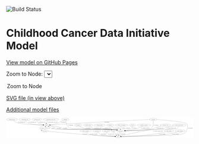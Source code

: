 <link rel='stylesheet' href="assets/style.css">
<link rel='stylesheet' href="https://unpkg.com/leaflet@1.5.1/dist/leaflet.css" integrity="sha512-xwE/Az9zrjBIphAcBb3F6JVqxf46+CDLwfLMHloNu6KEQCAWi6HcDUbeOfBIptF7tcCzusKFjFw2yuvEpDL9wQ==" crossorigin="">
<script type="text/javascript" src="https://code.jquery.com/jquery-3.2.1.min.js"></script>
<script type="text/javascript"  src="https://unpkg.com/leaflet@1.5.1/dist/leaflet.js"></script>
<script type="text/javascript" src="assets/actions.js"></script>

![Build Status](https://github.com/CBIIT/ccdi-model/actions/workflows/model-test-and-deploy.yml/badge.svg)

# Childhood Cancer Data Initiative Model

[View model on GitHub Pages](https://cbiit.github.io/ccdi-model/)



Zoom to Node: <select id="node_select">
  <option value="">Zoom to Node</option>
</select>
<div id="model"></div>

<p>
<a href="./model-desc/ccdi-model.svg">SVG file (in view above)</a>
<p>
<a href="./model-desc">Additional model files</a>
<div id='graph' style='display:off;'>
<svg width="2816pt" height="305pt"
 viewBox="0.00 0.00 2816.19 305.00" xmlns="http://www.w3.org/2000/svg" xmlns:xlink="http://www.w3.org/1999/xlink">
<g id="graph0" class="graph" transform="scale(1 1) rotate(0) translate(4 301)">
<title>Perl</title>
<polygon fill="#ffffff" stroke="transparent" points="-4,4 -4,-301 2812.1926,-301 2812.1926,4 -4,4"/>
<!-- sample -->
<g id="node1" class="node">
<title>sample</title>
<ellipse fill="none" stroke="#000000" cx="603.1926" cy="-192" rx="44.393" ry="18"/>
<text text-anchor="middle" x="603.1926" y="-188.3" font-family="Times,serif" font-size="14.00" fill="#000000">sample</text>
</g>
<!-- participant -->
<g id="node7" class="node">
<title>participant</title>
<ellipse fill="none" stroke="#000000" cx="1715.1926" cy="-105" rx="62.2891" ry="18"/>
<text text-anchor="middle" x="1715.1926" y="-101.3" font-family="Times,serif" font-size="14.00" fill="#000000">participant</text>
</g>
<!-- sample&#45;&gt;participant -->
<g id="edge11" class="edge">
<title>sample&#45;&gt;participant</title>
<path fill="none" stroke="#000000" d="M646.1466,-187.254C701.6417,-180.7516 794.9515,-168.4542 827.1926,-156 838.5768,-151.6025 838.5347,-144.6098 850.1926,-141 934.4888,-114.8979 1556.7563,-134.9187 1644.1926,-123 1649.705,-122.2486 1655.407,-121.2283 1661.0727,-120.053"/>
<polygon fill="#000000" stroke="#000000" points="1662.1865,-123.3905 1671.183,-117.7945 1660.6604,-116.5588 1662.1865,-123.3905"/>
<text text-anchor="middle" x="886.6926" y="-144.8" font-family="Times,serif" font-size="14.00" fill="#000000">of_sample</text>
</g>
<!-- cell_line -->
<g id="node15" class="node">
<title>cell_line</title>
<ellipse fill="none" stroke="#000000" cx="578.1926" cy="-105" rx="49.2915" ry="18"/>
<text text-anchor="middle" x="578.1926" y="-101.3" font-family="Times,serif" font-size="14.00" fill="#000000">cell_line</text>
</g>
<!-- sample&#45;&gt;cell_line -->
<g id="edge10" class="edge">
<title>sample&#45;&gt;cell_line</title>
<path fill="none" stroke="#000000" d="M564.0943,-183.4456C537.9802,-176.8488 507.0336,-167.0116 499.1926,-156 495.3257,-150.5694 495.5861,-146.6069 499.1926,-141 505.6902,-130.8986 515.7974,-123.5978 526.6373,-118.3327"/>
<polygon fill="#000000" stroke="#000000" points="528.0469,-121.5365 535.8521,-114.372 525.2827,-115.1054 528.0469,-121.5365"/>
<text text-anchor="middle" x="535.6926" y="-144.8" font-family="Times,serif" font-size="14.00" fill="#000000">of_sample</text>
</g>
<!-- pdx -->
<g id="node23" class="node">
<title>pdx</title>
<ellipse fill="none" stroke="#000000" cx="1607.1926" cy="-105" rx="27.8951" ry="18"/>
<text text-anchor="middle" x="1607.1926" y="-101.3" font-family="Times,serif" font-size="14.00" fill="#000000">pdx</text>
</g>
<!-- sample&#45;&gt;pdx -->
<g id="edge12" class="edge">
<title>sample&#45;&gt;pdx</title>
<path fill="none" stroke="#000000" d="M642.9284,-184.1067C668.7706,-178.1859 702.8144,-168.8789 731.1926,-156 742.3057,-150.9565 742.5336,-144.6063 754.1926,-141 840.8314,-114.2015 1482.0478,-144.3293 1570.1926,-123 1572.3927,-122.4676 1574.615,-121.7913 1576.8204,-121.0147"/>
<polygon fill="#000000" stroke="#000000" points="1578.3598,-124.1655 1586.2587,-117.1046 1575.6806,-117.6985 1578.3598,-124.1655"/>
<text text-anchor="middle" x="790.6926" y="-144.8" font-family="Times,serif" font-size="14.00" fill="#000000">of_sample</text>
</g>
<!-- treatment -->
<g id="node2" class="node">
<title>treatment</title>
<ellipse fill="none" stroke="#000000" cx="1078.1926" cy="-192" rx="57.6901" ry="18"/>
<text text-anchor="middle" x="1078.1926" y="-188.3" font-family="Times,serif" font-size="14.00" fill="#000000">treatment</text>
</g>
<!-- treatment&#45;&gt;participant -->
<g id="edge13" class="edge">
<title>treatment&#45;&gt;participant</title>
<path fill="none" stroke="#000000" d="M1103.7946,-175.828C1124.3765,-163.7701 1154.4925,-148.1937 1183.1926,-141 1282.6388,-116.0739 1542.7262,-137.6776 1644.1926,-123 1649.6201,-122.2149 1655.2337,-121.1835 1660.8169,-120.0111"/>
<polygon fill="#000000" stroke="#000000" points="1661.7972,-123.3782 1670.7868,-117.7712 1660.2627,-116.5484 1661.7972,-123.3782"/>
<text text-anchor="middle" x="1230.1926" y="-144.8" font-family="Times,serif" font-size="14.00" fill="#000000">of_treatment</text>
</g>
<!-- survival -->
<g id="node3" class="node">
<title>survival</title>
<ellipse fill="none" stroke="#000000" cx="1897.1926" cy="-192" rx="48.1917" ry="18"/>
<text text-anchor="middle" x="1897.1926" y="-188.3" font-family="Times,serif" font-size="14.00" fill="#000000">survival</text>
</g>
<!-- survival&#45;&gt;participant -->
<g id="edge28" class="edge">
<title>survival&#45;&gt;participant</title>
<path fill="none" stroke="#000000" d="M1893.7418,-173.9121C1890.6997,-162.8358 1885.1382,-149.2491 1875.1926,-141 1860.92,-129.162 1819.7503,-120.0507 1782.749,-113.956"/>
<polygon fill="#000000" stroke="#000000" points="1782.8749,-110.4321 1772.4491,-112.3172 1781.7749,-117.3451 1782.8749,-110.4321"/>
<text text-anchor="middle" x="1925.6926" y="-144.8" font-family="Times,serif" font-size="14.00" fill="#000000">of_survival</text>
</g>
<!-- treatment_response -->
<g id="node4" class="node">
<title>treatment_response</title>
<ellipse fill="none" stroke="#000000" cx="2068.1926" cy="-192" rx="104.7816" ry="18"/>
<text text-anchor="middle" x="2068.1926" y="-188.3" font-family="Times,serif" font-size="14.00" fill="#000000">treatment_response</text>
</g>
<!-- treatment_response&#45;&gt;participant -->
<g id="edge27" class="edge">
<title>treatment_response&#45;&gt;participant</title>
<path fill="none" stroke="#000000" d="M2040.2658,-174.3943C2021.0101,-163.077 1994.4319,-149.036 1969.1926,-141 1909.4137,-121.9668 1838.5195,-112.9797 1786.8403,-108.7458"/>
<polygon fill="#000000" stroke="#000000" points="1787.0115,-105.2486 1776.7697,-107.9609 1786.4674,-112.2275 1787.0115,-105.2486"/>
<text text-anchor="middle" x="2088.1926" y="-144.8" font-family="Times,serif" font-size="14.00" fill="#000000">of_treatment_response</text>
</g>
<!-- sequencing_file -->
<g id="node5" class="node">
<title>sequencing_file</title>
<ellipse fill="none" stroke="#000000" cx="83.1926" cy="-279" rx="83.3857" ry="18"/>
<text text-anchor="middle" x="83.1926" y="-275.3" font-family="Times,serif" font-size="14.00" fill="#000000">sequencing_file</text>
</g>
<!-- sequencing_file&#45;&gt;sample -->
<g id="edge5" class="edge">
<title>sequencing_file&#45;&gt;sample</title>
<path fill="none" stroke="#000000" d="M103.5431,-261.3449C118.2389,-249.6957 139.1295,-235.2863 160.1926,-228 230.6065,-203.6419 446.8818,-195.5472 548.8825,-193.0402"/>
<polygon fill="#000000" stroke="#000000" points="549.0624,-196.537 558.9768,-192.8012 548.8967,-189.539 549.0624,-196.537"/>
<text text-anchor="middle" x="226.6926" y="-231.8" font-family="Times,serif" font-size="14.00" fill="#000000">of_sequencing_file</text>
</g>
<!-- pathology_file -->
<g id="node6" class="node">
<title>pathology_file</title>
<ellipse fill="none" stroke="#000000" cx="458.1926" cy="-279" rx="76.0865" ry="18"/>
<text text-anchor="middle" x="458.1926" y="-275.3" font-family="Times,serif" font-size="14.00" fill="#000000">pathology_file</text>
</g>
<!-- pathology_file&#45;&gt;sample -->
<g id="edge19" class="edge">
<title>pathology_file&#45;&gt;sample</title>
<path fill="none" stroke="#000000" d="M459.2299,-260.7098C460.7934,-249.8379 464.5101,-236.5456 473.1926,-228 484.6012,-216.7714 520.8961,-207.2693 552.2454,-200.8517"/>
<polygon fill="#000000" stroke="#000000" points="553.0824,-204.254 562.2121,-198.8781 551.7227,-197.3873 553.0824,-204.254"/>
<text text-anchor="middle" x="534.1926" y="-231.8" font-family="Times,serif" font-size="14.00" fill="#000000">of_pathology_file</text>
</g>
<!-- study -->
<g id="node10" class="node">
<title>study</title>
<ellipse fill="none" stroke="#000000" cx="1679.1926" cy="-18" rx="36.2938" ry="18"/>
<text text-anchor="middle" x="1679.1926" y="-14.3" font-family="Times,serif" font-size="14.00" fill="#000000">study</text>
</g>
<!-- participant&#45;&gt;study -->
<g id="edge31" class="edge">
<title>participant&#45;&gt;study</title>
<path fill="none" stroke="#000000" d="M1707.7334,-86.9735C1702.7285,-74.8784 1696.0449,-58.7263 1690.4037,-45.0934"/>
<polygon fill="#000000" stroke="#000000" points="1693.5768,-43.6076 1686.5191,-35.7057 1687.1086,-46.2841 1693.5768,-43.6076"/>
<text text-anchor="middle" x="1749.6926" y="-57.8" font-family="Times,serif" font-size="14.00" fill="#000000">of_participant</text>
</g>
<!-- study_personnel -->
<g id="node8" class="node">
<title>study_personnel</title>
<ellipse fill="none" stroke="#000000" cx="1192.1926" cy="-105" rx="87.1846" ry="18"/>
<text text-anchor="middle" x="1192.1926" y="-101.3" font-family="Times,serif" font-size="14.00" fill="#000000">study_personnel</text>
</g>
<!-- study_personnel&#45;&gt;study -->
<g id="edge9" class="edge">
<title>study_personnel&#45;&gt;study</title>
<path fill="none" stroke="#000000" d="M1205.6777,-87.1062C1215.5208,-75.5078 1229.943,-61.2545 1246.1926,-54 1280.7795,-38.5589 1527.633,-25.187 1632.3831,-20.1424"/>
<polygon fill="#000000" stroke="#000000" points="1632.8365,-23.6249 1642.6584,-19.6524 1632.503,-16.6328 1632.8365,-23.6249"/>
<text text-anchor="middle" x="1315.6926" y="-57.8" font-family="Times,serif" font-size="14.00" fill="#000000">of_study_personnel</text>
</g>
<!-- publication -->
<g id="node9" class="node">
<title>publication</title>
<ellipse fill="none" stroke="#000000" cx="1360.1926" cy="-105" rx="63.0888" ry="18"/>
<text text-anchor="middle" x="1360.1926" y="-101.3" font-family="Times,serif" font-size="14.00" fill="#000000">publication</text>
</g>
<!-- publication&#45;&gt;study -->
<g id="edge26" class="edge">
<title>publication&#45;&gt;study</title>
<path fill="none" stroke="#000000" d="M1372.9121,-86.8639C1381.9446,-75.4711 1395.1135,-61.5494 1410.1926,-54 1448.1858,-34.9786 1566.1562,-24.8909 1632.5595,-20.5899"/>
<polygon fill="#000000" stroke="#000000" points="1632.9934,-24.0697 1642.754,-19.9489 1632.554,-17.0835 1632.9934,-24.0697"/>
<text text-anchor="middle" x="1461.1926" y="-57.8" font-family="Times,serif" font-size="14.00" fill="#000000">of_publication</text>
</g>
<!-- methylation_array_file -->
<g id="node11" class="node">
<title>methylation_array_file</title>
<ellipse fill="none" stroke="#000000" cx="668.1926" cy="-279" rx="115.8798" ry="18"/>
<text text-anchor="middle" x="668.1926" y="-275.3" font-family="Times,serif" font-size="14.00" fill="#000000">methylation_array_file</text>
</g>
<!-- methylation_array_file&#45;&gt;sample -->
<g id="edge32" class="edge">
<title>methylation_array_file&#45;&gt;sample</title>
<path fill="none" stroke="#000000" d="M623.8341,-262.1496C616.0276,-257.1714 608.9039,-250.8774 604.1926,-243 600.1925,-236.3118 598.8243,-228.1953 598.7513,-220.4229"/>
<polygon fill="#000000" stroke="#000000" points="602.2589,-220.3853 599.3289,-210.2037 595.27,-219.9903 602.2589,-220.3853"/>
<text text-anchor="middle" x="695.6926" y="-231.8" font-family="Times,serif" font-size="14.00" fill="#000000">of_methylation_array_file</text>
</g>
<!-- diagnosis -->
<g id="node12" class="node">
<title>diagnosis</title>
<ellipse fill="none" stroke="#000000" cx="885.1926" cy="-279" rx="54.6905" ry="18"/>
<text text-anchor="middle" x="885.1926" y="-275.3" font-family="Times,serif" font-size="14.00" fill="#000000">diagnosis</text>
</g>
<!-- diagnosis&#45;&gt;sample -->
<g id="edge21" class="edge">
<title>diagnosis&#45;&gt;sample</title>
<path fill="none" stroke="#000000" d="M852.6045,-264.4879C839.2578,-258.2546 823.7855,-250.6518 810.1926,-243 799.5578,-237.0134 798.5007,-232.5896 787.1926,-228 745.1504,-210.9363 694.3387,-201.7816 656.7727,-196.9821"/>
<polygon fill="#000000" stroke="#000000" points="656.8956,-193.4715 646.5467,-195.741 656.0521,-200.4205 656.8956,-193.4715"/>
<text text-anchor="middle" x="854.6926" y="-231.8" font-family="Times,serif" font-size="14.00" fill="#000000">of_diagnosis</text>
</g>
<!-- diagnosis&#45;&gt;participant -->
<g id="edge20" class="edge">
<title>diagnosis&#45;&gt;participant</title>
<path fill="none" stroke="#000000" d="M892.3456,-261.1201C894.597,-255.3581 897.0529,-248.9294 899.1926,-243 910.1652,-212.5937 897.4683,-194.8242 922.1926,-174 996.8066,-111.1558 1042.0634,-150.0859 1139.1926,-141 1362.8034,-120.0825 1421.8648,-154.7752 1644.1926,-123 1649.6214,-122.2241 1655.2359,-121.1988 1660.8196,-120.0302"/>
<polygon fill="#000000" stroke="#000000" points="1661.7981,-123.3978 1670.7902,-117.7948 1660.2667,-116.5674 1661.7981,-123.3978"/>
<text text-anchor="middle" x="966.6926" y="-188.3" font-family="Times,serif" font-size="14.00" fill="#000000">of_diagnosis</text>
</g>
<!-- molecular_test -->
<g id="node13" class="node">
<title>molecular_test</title>
<ellipse fill="none" stroke="#000000" cx="2392.1926" cy="-192" rx="79.8859" ry="18"/>
<text text-anchor="middle" x="2392.1926" y="-188.3" font-family="Times,serif" font-size="14.00" fill="#000000">molecular_test</text>
</g>
<!-- molecular_test&#45;&gt;participant -->
<g id="edge30" class="edge">
<title>molecular_test&#45;&gt;participant</title>
<path fill="none" stroke="#000000" d="M2332.9214,-179.8271C2298.7258,-172.3854 2259.3797,-162.9871 2243.1926,-156 2231.9879,-151.1635 2231.7596,-144.8915 2220.1926,-141 2142.1784,-114.7537 1908.0154,-107.6424 1787.9394,-105.7158"/>
<polygon fill="#000000" stroke="#000000" points="1787.79,-102.2132 1777.7377,-105.5602 1787.6832,-109.2124 1787.79,-102.2132"/>
<text text-anchor="middle" x="2307.1926" y="-144.8" font-family="Times,serif" font-size="14.00" fill="#000000">of_molecular_test</text>
</g>
<!-- study_arm -->
<g id="node14" class="node">
<title>study_arm</title>
<ellipse fill="none" stroke="#000000" cx="1501.1926" cy="-105" rx="59.5901" ry="18"/>
<text text-anchor="middle" x="1501.1926" y="-101.3" font-family="Times,serif" font-size="14.00" fill="#000000">study_arm</text>
</g>
<!-- study_arm&#45;&gt;study -->
<g id="edge1" class="edge">
<title>study_arm&#45;&gt;study</title>
<path fill="none" stroke="#000000" d="M1506.8794,-86.8882C1511.2676,-75.8024 1518.435,-62.2141 1529.1926,-54 1545.4873,-41.558 1595.9442,-31.1216 1633.8722,-24.7422"/>
<polygon fill="#000000" stroke="#000000" points="1634.8954,-28.1214 1644.1988,-23.0522 1633.7648,-21.2133 1634.8954,-28.1214"/>
<text text-anchor="middle" x="1577.6926" y="-57.8" font-family="Times,serif" font-size="14.00" fill="#000000">of_study_arm</text>
</g>
<!-- cell_line&#45;&gt;sample -->
<g id="edge4" class="edge">
<title>cell_line&#45;&gt;sample</title>
<path fill="none" stroke="#000000" d="M576.0959,-123.3373C575.5703,-133.2286 575.9075,-145.5216 579.1926,-156 580.2586,-159.4001 581.7536,-162.7763 583.482,-166.0206"/>
<polygon fill="#000000" stroke="#000000" points="580.6037,-168.0225 588.8089,-174.7252 586.5745,-164.3687 580.6037,-168.0225"/>
<text text-anchor="middle" x="619.6926" y="-144.8" font-family="Times,serif" font-size="14.00" fill="#000000">of_cell_line</text>
</g>
<!-- cell_line&#45;&gt;study -->
<g id="edge3" class="edge">
<title>cell_line&#45;&gt;study</title>
<path fill="none" stroke="#000000" d="M626.187,-100.244C723.0896,-90.7283 949.0765,-68.9767 1139.1926,-54 1321.6058,-39.6301 1538.9841,-26.2901 1632.5682,-20.7289"/>
<polygon fill="#000000" stroke="#000000" points="1633.0521,-24.2064 1642.8275,-20.1209 1632.638,-17.2187 1633.0521,-24.2064"/>
<text text-anchor="middle" x="1179.6926" y="-57.8" font-family="Times,serif" font-size="14.00" fill="#000000">of_cell_line</text>
</g>
<!-- cytogenomic_file -->
<g id="node16" class="node">
<title>cytogenomic_file</title>
<ellipse fill="none" stroke="#000000" cx="274.1926" cy="-279" rx="89.8845" ry="18"/>
<text text-anchor="middle" x="274.1926" y="-275.3" font-family="Times,serif" font-size="14.00" fill="#000000">cytogenomic_file</text>
</g>
<!-- cytogenomic_file&#45;&gt;sample -->
<g id="edge25" class="edge">
<title>cytogenomic_file&#45;&gt;sample</title>
<path fill="none" stroke="#000000" d="M284.2189,-260.8474C291.5283,-249.4476 302.5278,-235.5243 316.1926,-228 355.08,-206.5874 477.1484,-197.5802 548.9521,-194.0565"/>
<polygon fill="#000000" stroke="#000000" points="549.3412,-197.5421 559.1655,-193.5756 549.0119,-190.5499 549.3412,-197.5421"/>
<text text-anchor="middle" x="387.6926" y="-231.8" font-family="Times,serif" font-size="14.00" fill="#000000">of_cytogenomic_file</text>
</g>
<!-- synonym -->
<g id="node17" class="node">
<title>synonym</title>
<ellipse fill="none" stroke="#000000" cx="2209.1926" cy="-279" rx="51.9908" ry="18"/>
<text text-anchor="middle" x="2209.1926" y="-275.3" font-family="Times,serif" font-size="14.00" fill="#000000">synonym</text>
</g>
<!-- synonym&#45;&gt;sample -->
<g id="edge23" class="edge">
<title>synonym&#45;&gt;sample</title>
<path fill="none" stroke="#000000" d="M2157.6828,-276.4911C1981.1349,-267.8519 1384.1617,-238.3085 891.1926,-210 809.5673,-205.3127 714.9683,-199.2863 657.1107,-195.5332"/>
<polygon fill="#000000" stroke="#000000" points="657.3032,-192.0384 647.0973,-194.8825 656.8493,-199.0237 657.3032,-192.0384"/>
<text text-anchor="middle" x="1511.6926" y="-231.8" font-family="Times,serif" font-size="14.00" fill="#000000">of_synonym</text>
</g>
<!-- synonym&#45;&gt;participant -->
<g id="edge24" class="edge">
<title>synonym&#45;&gt;participant</title>
<path fill="none" stroke="#000000" d="M2210.7817,-260.8349C2212.2998,-230.7282 2210.3746,-170.8546 2175.1926,-141 2146.3796,-116.55 1910.1228,-108.5849 1787.8862,-106.0866"/>
<polygon fill="#000000" stroke="#000000" points="1787.9218,-102.5867 1777.8546,-105.8887 1787.7836,-109.5854 1787.9218,-102.5867"/>
<text text-anchor="middle" x="2250.6926" y="-188.3" font-family="Times,serif" font-size="14.00" fill="#000000">of_synonym</text>
</g>
<!-- synonym&#45;&gt;study -->
<g id="edge22" class="edge">
<title>synonym&#45;&gt;study</title>
<path fill="none" stroke="#000000" d="M2260.6654,-275.7797C2383.6275,-267.5642 2686.4687,-244.0431 2716.1926,-210 2737.0164,-186.1502 2719.9559,-113.0082 2697.1926,-87 2668.8584,-54.6266 2648.4126,-62.2666 2606.1926,-54 2519.5976,-37.0449 1901.94,-22.7371 1725.9076,-18.9692"/>
<polygon fill="#000000" stroke="#000000" points="1725.7528,-15.4652 1715.6805,-18.7515 1725.6038,-22.4636 1725.7528,-15.4652"/>
<text text-anchor="middle" x="2765.6926" y="-144.8" font-family="Times,serif" font-size="14.00" fill="#000000">of_synonym</text>
</g>
<!-- clinical_measure_file -->
<g id="node18" class="node">
<title>clinical_measure_file</title>
<ellipse fill="none" stroke="#000000" cx="2598.1926" cy="-192" rx="108.5808" ry="18"/>
<text text-anchor="middle" x="2598.1926" y="-188.3" font-family="Times,serif" font-size="14.00" fill="#000000">clinical_measure_file</text>
</g>
<!-- clinical_measure_file&#45;&gt;participant -->
<g id="edge7" class="edge">
<title>clinical_measure_file&#45;&gt;participant</title>
<path fill="none" stroke="#000000" d="M2519.0933,-179.5979C2466.8863,-171.1434 2406.0038,-160.6668 2394.1926,-156 2382.8424,-151.5154 2382.791,-144.7968 2371.1926,-141 2343.8355,-132.0445 1951.6041,-114.8231 1787.0402,-107.9441"/>
<polygon fill="#000000" stroke="#000000" points="1787.1457,-104.4455 1777.0086,-107.5258 1786.854,-111.4394 1787.1457,-104.4455"/>
<text text-anchor="middle" x="2480.1926" y="-144.8" font-family="Times,serif" font-size="14.00" fill="#000000">of_clinical_measure_file</text>
</g>
<!-- clinical_measure_file&#45;&gt;study -->
<g id="edge8" class="edge">
<title>clinical_measure_file&#45;&gt;study</title>
<path fill="none" stroke="#000000" d="M2591.8896,-173.873C2586.8482,-162.3294 2578.5527,-148.2319 2566.1926,-141 2530.4755,-120.1019 2235.2528,-128.1485 2194.1926,-123 2016.5253,-100.7224 1808.637,-50.9036 1721.2485,-28.8551"/>
<polygon fill="#000000" stroke="#000000" points="1721.9978,-25.4344 1711.4444,-26.3702 1720.2779,-32.2198 1721.9978,-25.4344"/>
<text text-anchor="middle" x="2280.1926" y="-101.3" font-family="Times,serif" font-size="14.00" fill="#000000">of_clinical_measure_file</text>
</g>
<!-- study_admin -->
<g id="node19" class="node">
<title>study_admin</title>
<ellipse fill="none" stroke="#000000" cx="2445.1926" cy="-105" rx="70.3881" ry="18"/>
<text text-anchor="middle" x="2445.1926" y="-101.3" font-family="Times,serif" font-size="14.00" fill="#000000">study_admin</text>
</g>
<!-- study_admin&#45;&gt;study -->
<g id="edge18" class="edge">
<title>study_admin&#45;&gt;study</title>
<path fill="none" stroke="#000000" d="M2394.6643,-92.3795C2345.181,-80.5302 2267.4793,-63.2777 2199.1926,-54 2025.4285,-30.3917 1816.7754,-21.8969 1725.6172,-19.1622"/>
<polygon fill="#000000" stroke="#000000" points="1725.7075,-15.6635 1715.6099,-18.8712 1725.5039,-22.6605 1725.7075,-15.6635"/>
<text text-anchor="middle" x="2343.6926" y="-57.8" font-family="Times,serif" font-size="14.00" fill="#000000">of_study_admin</text>
</g>
<!-- study_funding -->
<g id="node20" class="node">
<title>study_funding</title>
<ellipse fill="none" stroke="#000000" cx="2611.1926" cy="-105" rx="77.1866" ry="18"/>
<text text-anchor="middle" x="2611.1926" y="-101.3" font-family="Times,serif" font-size="14.00" fill="#000000">study_funding</text>
</g>
<!-- study_funding&#45;&gt;study -->
<g id="edge29" class="edge">
<title>study_funding&#45;&gt;study</title>
<path fill="none" stroke="#000000" d="M2564.0207,-90.6289C2522.3946,-78.6109 2459.8559,-62.1618 2404.1926,-54 2272.4911,-34.6889 1864.4742,-22.7348 1725.8417,-19.1454"/>
<polygon fill="#000000" stroke="#000000" points="1725.6513,-15.6395 1715.5649,-18.882 1725.4719,-22.6372 1725.6513,-15.6395"/>
<text text-anchor="middle" x="2540.1926" y="-57.8" font-family="Times,serif" font-size="14.00" fill="#000000">of_study_funding</text>
</g>
<!-- radiology_file -->
<g id="node21" class="node">
<title>radiology_file</title>
<ellipse fill="none" stroke="#000000" cx="1227.1926" cy="-192" rx="73.387" ry="18"/>
<text text-anchor="middle" x="1227.1926" y="-188.3" font-family="Times,serif" font-size="14.00" fill="#000000">radiology_file</text>
</g>
<!-- radiology_file&#45;&gt;participant -->
<g id="edge17" class="edge">
<title>radiology_file&#45;&gt;participant</title>
<path fill="none" stroke="#000000" d="M1250.0687,-174.6808C1267.0615,-162.8668 1291.334,-148.1184 1315.1926,-141 1385.3567,-120.0659 1571.8106,-134.0486 1644.1926,-123 1649.6138,-122.1725 1655.2232,-121.113 1660.8038,-119.9231"/>
<polygon fill="#000000" stroke="#000000" points="1661.7925,-123.2879 1670.7706,-117.6626 1660.2441,-116.4613 1661.7925,-123.2879"/>
<text text-anchor="middle" x="1374.1926" y="-144.8" font-family="Times,serif" font-size="14.00" fill="#000000">of_radiology_file</text>
</g>
<!-- medical_history -->
<g id="node22" class="node">
<title>medical_history</title>
<ellipse fill="none" stroke="#000000" cx="1404.1926" cy="-192" rx="85.2851" ry="18"/>
<text text-anchor="middle" x="1404.1926" y="-188.3" font-family="Times,serif" font-size="14.00" fill="#000000">medical_history</text>
</g>
<!-- medical_history&#45;&gt;participant -->
<g id="edge14" class="edge">
<title>medical_history&#45;&gt;participant</title>
<path fill="none" stroke="#000000" d="M1418.3478,-174.1786C1428.6317,-162.6126 1443.6091,-148.3682 1460.1926,-141 1535.2827,-107.637 1563.2496,-137.1364 1644.1926,-123 1649.3071,-122.1068 1654.5961,-121.0406 1659.8738,-119.8794"/>
<polygon fill="#000000" stroke="#000000" points="1661.0049,-123.2104 1669.9607,-117.5497 1659.4295,-116.39 1661.0049,-123.2104"/>
<text text-anchor="middle" x="1528.1926" y="-144.8" font-family="Times,serif" font-size="14.00" fill="#000000">of_medical_history</text>
</g>
<!-- pdx&#45;&gt;sample -->
<g id="edge16" class="edge">
<title>pdx&#45;&gt;sample</title>
<path fill="none" stroke="#000000" d="M1586.2605,-117.1118C1581.1602,-119.5136 1575.6094,-121.6946 1570.1926,-123 1473.9285,-146.1995 772.4034,-107.5821 679.1926,-141 669.065,-144.631 668.9752,-149.7855 660.1926,-156 652.7649,-161.2558 644.5918,-166.6394 636.8111,-171.5885"/>
<polygon fill="#000000" stroke="#000000" points="634.8616,-168.6798 628.2538,-176.9616 638.5839,-174.6081 634.8616,-168.6798"/>
<text text-anchor="middle" x="703.1926" y="-144.8" font-family="Times,serif" font-size="14.00" fill="#000000">of_pdx</text>
</g>
<!-- pdx&#45;&gt;study -->
<g id="edge15" class="edge">
<title>pdx&#45;&gt;study</title>
<path fill="none" stroke="#000000" d="M1617.7444,-87.8556C1624.3112,-77.6597 1633.1962,-64.6749 1642.1926,-54 1645.8746,-49.631 1650.0172,-45.2056 1654.1628,-41.0227"/>
<polygon fill="#000000" stroke="#000000" points="1656.8259,-43.3138 1661.5291,-33.82 1651.9321,-38.3088 1656.8259,-43.3138"/>
<text text-anchor="middle" x="1666.1926" y="-57.8" font-family="Times,serif" font-size="14.00" fill="#000000">of_pdx</text>
</g>
<!-- exposure -->
<g id="node24" class="node">
<title>exposure</title>
<ellipse fill="none" stroke="#000000" cx="1560.1926" cy="-192" rx="53.0913" ry="18"/>
<text text-anchor="middle" x="1560.1926" y="-188.3" font-family="Times,serif" font-size="14.00" fill="#000000">exposure</text>
</g>
<!-- exposure&#45;&gt;participant -->
<g id="edge6" class="edge">
<title>exposure&#45;&gt;participant</title>
<path fill="none" stroke="#000000" d="M1578.1049,-174.9906C1590.1488,-164.2109 1606.7705,-150.5506 1623.1926,-141 1635.7199,-133.7146 1649.9996,-127.3167 1663.5105,-122.0141"/>
<polygon fill="#000000" stroke="#000000" points="1665.0667,-125.1673 1673.1765,-118.3496 1662.5852,-118.6219 1665.0667,-125.1673"/>
<text text-anchor="middle" x="1666.6926" y="-144.8" font-family="Times,serif" font-size="14.00" fill="#000000">of_exposure</text>
</g>
<!-- family_relationship -->
<g id="node25" class="node">
<title>family_relationship</title>
<ellipse fill="none" stroke="#000000" cx="1731.1926" cy="-192" rx="100.1823" ry="18"/>
<text text-anchor="middle" x="1731.1926" y="-188.3" font-family="Times,serif" font-size="14.00" fill="#000000">family_relationship</text>
</g>
<!-- family_relationship&#45;&gt;participant -->
<g id="edge2" class="edge">
<title>family_relationship&#45;&gt;participant</title>
<path fill="none" stroke="#000000" d="M1722.0322,-173.7422C1719.6723,-168.1833 1717.4462,-161.9634 1716.1926,-156 1714.6572,-148.6958 1714.0243,-140.6732 1713.8662,-133.197"/>
<polygon fill="#000000" stroke="#000000" points="1717.3664,-133.1401 1713.9142,-123.1235 1710.3665,-133.1067 1717.3664,-133.1401"/>
<text text-anchor="middle" x="1795.6926" y="-144.8" font-family="Times,serif" font-size="14.00" fill="#000000">of_family_relationship</text>
</g>
</g>
</svg>
</div>
